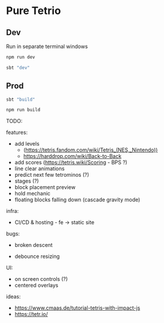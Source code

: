 # Pure Tetrio

## Dev

Run in separate terminal windows
```zsh
npm run dev
```
```zsh
sbt "dev"
```

## Prod
```zsh
sbt "build"
```
```zsh
npm run build
```

TODO:

features:
- add levels 
    - (https://tetris.fandom.com/wiki/Tetris_(NES,_Nintendo))
    - https://harddrop.com/wiki/Back-to-Back
- add scores (https://tetris.wiki/Scoring - BPS ?)
- line clear animations
- predict next few tetrominos (?)
- stages (?)
- block placement preview
- hold mechanic
- floating blocks falling down (cascade gravity mode)

infra:
- CI/CD & hosting - fe -> static site

bugs:
- broken descent
<!-- - 0 blocks from the floor & after rotation - the descent time is discarded and tetromino is placed instantly (!) -->
<!-- - stop continuous rotation -->
<!-- - skipped rotation animation on move -->
<!-- - rotate + move -> rotate; kills the rotation -->
- debounce resizing

UI:
- on screen controls (?)
- centered overlays

ideas: 
- https://www.cmaas.de/tutorial-tetris-with-impact-js
- https://tetr.io/